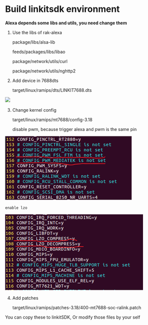 # Build linkitsdk environment

**Alexa depends some libs and utils, you need change them**

1. Use the libs of rak-alexa

	package/libs/alsa-lib 

	feeds/packages/libs/libao
	
	package/network/utils/curl
	
	package/network/utils/nghttp2


2. Add device in 7688dts

	target/linux/ramips/dts/LINKIT7688.dts

![](https://github.com/RAKWireless/wiscore/raw/master/img/linit-alexa/linkit-alexa-dts.png)

3. Change kernel config

	target/linux/ramips/mt7688/config-3.18

	disable pwm, because trigger alexa and pwm is the same pin

![](https://github.com/RAKWireless/wiscore/raw/master/img/linkit-alexa/kernel-config-pwm.png)

	enable lzo

![](https://github.com/RAKWireless/wiscore/raw/master/img/linkit-alexa/kernel-config-lzo.png)

4. Add patches

	target/linux/ramips/patches-3.18/400-mt7688-soc-ralink.patch

You can copy these to linkitSDK, Or modify those files by your self
